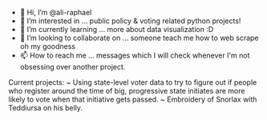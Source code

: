 - 👋 Hi, I’m @ali-raphael
- 👀 I’m interested in ... public policy & voting related python projects!
- 🌱 I’m currently learning ... more about data visualization :D
- 💞️ I’m looking to collaborate on ... someone teach me how to web scrape oh my goodness
- 📫 How to reach me ... messages which I will check whenever I'm not obsessing over another project.

Current projects:
~ Using state-level voter data to try to figure out if people who register around the time of big, progressive state initiates are more likely to 
vote when that initiative gets passed.
~ Embroidery of Snorlax with Teddiursa on his belly.  
